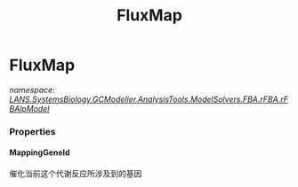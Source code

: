 ﻿---
title: FluxMap
---

# FluxMap
_namespace: [LANS.SystemsBiology.GCModeller.AnalysisTools.ModelSolvers.FBA.rFBA.rFBAlpModel](N-LANS.SystemsBiology.GCModeller.AnalysisTools.ModelSolvers.FBA.rFBA.rFBAlpModel.html)_






### Properties

#### MappingGeneId
催化当前这个代谢反应所涉及到的基因
